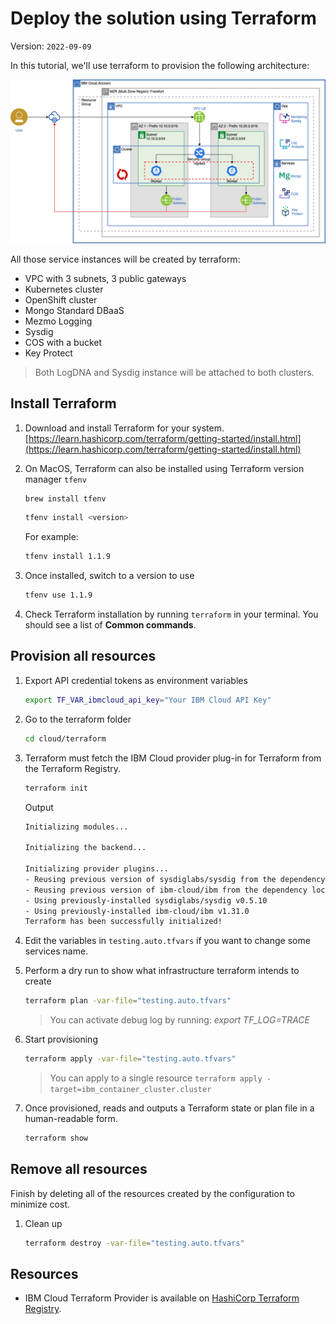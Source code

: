 # Deploy the solution using Terraform

Version: `2022-09-09`

In this tutorial, we'll use terraform to provision the following architecture:

![Architecture](../../images/ibmcloud-mytodo-tf.drawio.png)

All those service instances will be created by terraform:

* VPC with 3 subnets, 3 public gateways
* Kubernetes cluster
* OpenShift cluster
* Mongo Standard DBaaS
* Mezmo Logging
* Sysdig
* COS with a bucket
* Key Protect

> Both LogDNA and Sysdig instance will be attached to both clusters.

## Install Terraform

1. Download and install Terraform for your system. [https://learn.hashicorp.com/terraform/getting-started/install.html](https://learn.hashicorp.com/terraform/getting-started/install.html)

1. On MacOS, Terraform can also be installed using Terraform version manager `tfenv`

    ```sh
    brew install tfenv
    ```

    ```sh
    tfenv install <version>
    ```

    For example:

    ```sh
    tfenv install 1.1.9
    ```

1. Once installed, switch to a version to use

    ```sh
    tfenv use 1.1.9
    ```

1. Check Terraform installation by running `terraform` in your terminal. You should see a list of **Common commands**.

## Provision all resources

1. Export API credential tokens as environment variables

    ```sh
    export TF_VAR_ibmcloud_api_key="Your IBM Cloud API Key"
    ```

1. Go to the terraform folder

    ```sh
    cd cloud/terraform
    ```

1. Terraform must fetch the IBM Cloud provider plug-in for Terraform from the Terraform Registry.

    ```sh
    terraform init
    ```

    Output

    ```sh
    Initializing modules...

    Initializing the backend...

    Initializing provider plugins...
    - Reusing previous version of sysdiglabs/sysdig from the dependency lock file
    - Reusing previous version of ibm-cloud/ibm from the dependency lock file
    - Using previously-installed sysdiglabs/sysdig v0.5.10
    - Using previously-installed ibm-cloud/ibm v1.31.0
    Terraform has been successfully initialized!
    ```

1. Edit the variables in `testing.auto.tfvars` if you want to change some services name.

1. Perform a dry run to show what infrastructure terraform intends to create

    ```sh
    terraform plan -var-file="testing.auto.tfvars"
    ```

    > You can activate debug log by running: *export TF_LOG=TRACE*

1. Start provisioning

    ```sh
    terraform apply -var-file="testing.auto.tfvars"
    ```

    > You can apply to a single resource `terraform apply -target=ibm_container_cluster.cluster`

1. Once provisioned, reads and outputs a Terraform state or plan file in a human-readable form.

    ```sh
    terraform show
    ```

## Remove all resources

Finish by deleting all of the resources created by the configuration to minimize cost.

1. Clean up

    ```sh
    terraform destroy -var-file="testing.auto.tfvars"
    ```

## Resources

* IBM Cloud Terraform Provider is available on [HashiCorp Terraform Registry](https://registry.terraform.io/providers/IBM-Cloud/ibm).
